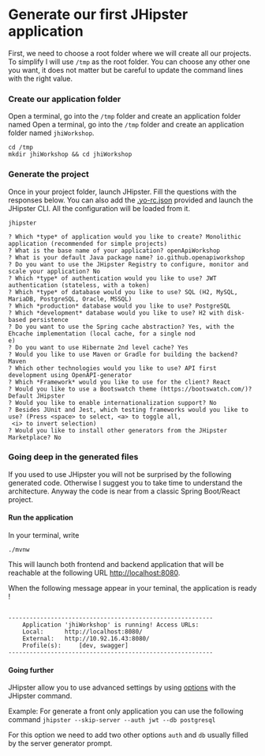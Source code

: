# Generate our first JHipster application
First, we need to choose a root folder where we will create all our projects.
To simplify I will use `/tmp` as the root folder. You can choose any other one you want, it does not matter
but be careful to update the command lines with the right value.

### Create our application folder
Open a terminal, go into the `/tmp` folder and create an application folder named Open a terminal, go into the `/tmp` 
folder and create an application folder named `jhiWorkshop`.

```
cd /tmp
mkdir jhiWorkshop && cd jhiWorkshop
 ```
 
 ### Generate the project
 Once in your project folder, launch JHipster. Fill the questions with the responses below.
 You can also add the [.yo-rc.json](https://github.com/avdev4j/workshop-introduction-JHipster/blob/master/resources/.yo-rc.json) 
 provided and launch the JHipster CLI. All the configuration will be loaded from it.
 
 ```
jhipster
 ```
 
 ```
 ? Which *type* of application would you like to create? Monolithic application (recommended for simple projects)
 ? What is the base name of your application? openApiWorkshop
 ? What is your default Java package name? io.github.openapiworkshop
 ? Do you want to use the JHipster Registry to configure, monitor and scale your application? No
 ? Which *type* of authentication would you like to use? JWT authentication (stateless, with a token)
 ? Which *type* of database would you like to use? SQL (H2, MySQL, MariaDB, PostgreSQL, Oracle, MSSQL)
 ? Which *production* database would you like to use? PostgreSQL
 ? Which *development* database would you like to use? H2 with disk-based persistence
 ? Do you want to use the Spring cache abstraction? Yes, with the Ehcache implementation (local cache, for a single nod
 e)
 ? Do you want to use Hibernate 2nd level cache? Yes
 ? Would you like to use Maven or Gradle for building the backend? Maven
 ? Which other technologies would you like to use? API first development using OpenAPI-generator
 ? Which *Framework* would you like to use for the client? React
 ? Would you like to use a Bootswatch theme (https://bootswatch.com/)? Default JHipster
 ? Would you like to enable internationalization support? No
 ? Besides JUnit and Jest, which testing frameworks would you like to use? (Press <space> to select, <a> to toggle all,
  <i> to invert selection)
 ? Would you like to install other generators from the JHipster Marketplace? No
 ```
 

 ### Going deep in the generated files
 If you used to use JHipster you will not be surprised by the following generated code. Otherwise 
 I suggest you to take time to understand the architecture.
 Anyway the code is near from a classic Spring Boot/React project.


#### Run the application
In your terminal, write
``` 
./mvnw
```

This will launch both frontend and backend application that will be reachable at the following URL [http://localhost:8080](http://localhost:8080).

When the following message appear in your teminal, the application is ready !

```

----------------------------------------------------------
	Application 'jhiWorkshop' is running! Access URLs:
	Local: 		http://localhost:8080/
	External: 	http://10.92.16.43:8080/
	Profile(s): 	[dev, swagger]
----------------------------------------------------------

```

#### Going further
JHipster allow you to use advanced settings by using [options](https://www.jhipster.tech/creating-an-app/#3) with the JHipster command.

Example:
For generate a front only application you can use the following command
`jhipster --skip-server --auth jwt --db postgresql`

For this option we need to add two other options `auth` and `db` usually filled by the server generator prompt.
